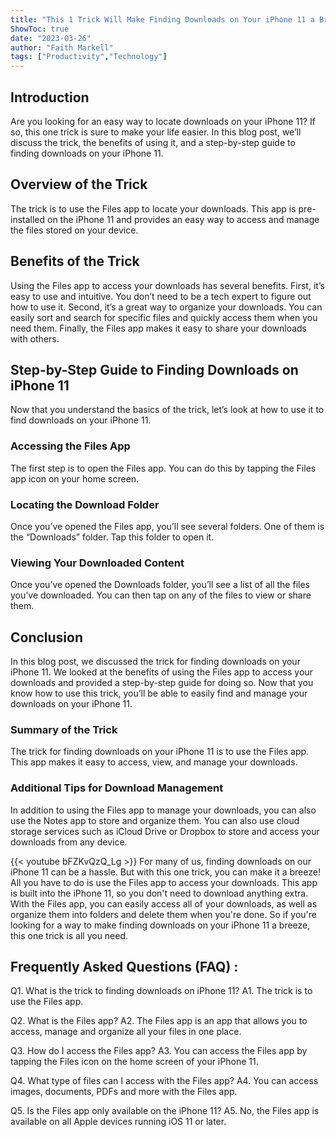 ```yaml
---
title: "This 1 Trick Will Make Finding Downloads on Your iPhone 11 a Breeze!"
ShowToc: true 
date: "2023-03-26"
author: "Faith Markell" 
tags: ["Productivity","Technology"]
---
```

## Introduction

Are you looking for an easy way to locate downloads on your iPhone 11? If so, this one trick is sure to make your life easier. In this blog post, we’ll discuss the trick, the benefits of using it, and a step-by-step guide to finding downloads on your iPhone 11.

## Overview of the Trick

The trick is to use the Files app to locate your downloads. This app is pre-installed on the iPhone 11 and provides an easy way to access and manage the files stored on your device.

## Benefits of the Trick

Using the Files app to access your downloads has several benefits. First, it’s easy to use and intuitive. You don’t need to be a tech expert to figure out how to use it. Second, it’s a great way to organize your downloads. You can easily sort and search for specific files and quickly access them when you need them. Finally, the Files app makes it easy to share your downloads with others.

## Step-by-Step Guide to Finding Downloads on iPhone 11

Now that you understand the basics of the trick, let’s look at how to use it to find downloads on your iPhone 11.

### Accessing the Files App

The first step is to open the Files app. You can do this by tapping the Files app icon on your home screen.

### Locating the Download Folder

Once you’ve opened the Files app, you’ll see several folders. One of them is the “Downloads” folder. Tap this folder to open it.

### Viewing Your Downloaded Content

Once you’ve opened the Downloads folder, you’ll see a list of all the files you’ve downloaded. You can then tap on any of the files to view or share them.

## Conclusion

In this blog post, we discussed the trick for finding downloads on your iPhone 11. We looked at the benefits of using the Files app to access your downloads and provided a step-by-step guide for doing so. Now that you know how to use this trick, you’ll be able to easily find and manage your downloads on your iPhone 11.

### Summary of the Trick

The trick for finding downloads on your iPhone 11 is to use the Files app. This app makes it easy to access, view, and manage your downloads.

### Additional Tips for Download Management

In addition to using the Files app to manage your downloads, you can also use the Notes app to store and organize them. You can also use cloud storage services such as iCloud Drive or Dropbox to store and access your downloads from any device.

{{< youtube bFZKvQzQ_Lg >}} 
For many of us, finding downloads on our iPhone 11 can be a hassle. But with this one trick, you can make it a breeze! All you have to do is use the Files app to access your downloads. This app is built into the iPhone 11, so you don't need to download anything extra. With the Files app, you can easily access all of your downloads, as well as organize them into folders and delete them when you're done. So if you're looking for a way to make finding downloads on your iPhone 11 a breeze, this one trick is all you need.

## Frequently Asked Questions (FAQ) :
Q1. What is the trick to finding downloads on iPhone 11?
A1. The trick is to use the Files app.

Q2. What is the Files app?
A2. The Files app is an app that allows you to access, manage and organize all your files in one place.

Q3. How do I access the Files app?
A3. You can access the Files app by tapping the Files icon on the home screen of your iPhone 11.

Q4. What type of files can I access with the Files app?
A4. You can access images, documents, PDFs and more with the Files app.

Q5. Is the Files app only available on the iPhone 11?
A5. No, the Files app is available on all Apple devices running iOS 11 or later.


